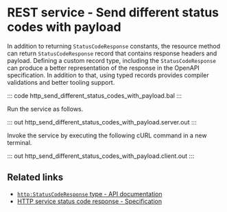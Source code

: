 # REST service - Send different status codes with payload

In addition to returning `StatusCodeResponse` constants, the resource method can return `StatusCodeResponse` record that contains response headers and payload. Defining a custom record type, including the `StatusCodeResponse` can produce a better representation of the response in the OpenAPI specification. In addition to that, using typed records provides compiler validations and better tooling support.

::: code http_send_different_status_codes_with_payload.bal :::

Run the service as follows.

::: out http_send_different_status_codes_with_payload.server.out :::

Invoke the service by executing the following cURL command in a new terminal.

::: out http_send_different_status_codes_with_payload.client.out :::

## Related links
- [`http:StatusCodeResponse` type - API documentation](https://lib.ballerina.io/ballerina/http/latest/types#StatusCodeResponse)
- [HTTP service status code response - Specification](/spec/http/#2351-status-code-response)
